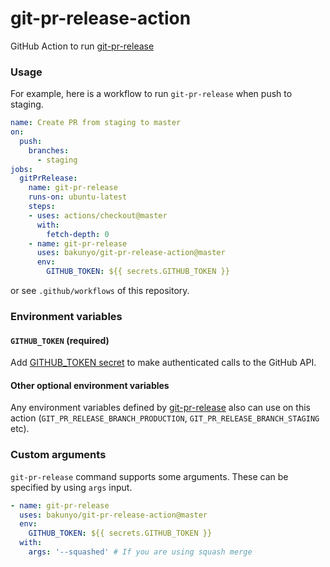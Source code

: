 # git-pr-release-action

GitHub Action to run [git-pr-release](https://github.com/motemen/git-pr-release)

### Usage

For example, here is a workflow to run `git-pr-release` when push to staging.

```yaml
name: Create PR from staging to master
on:
  push:
    branches:
      - staging
jobs:
  gitPrRelease:
    name: git-pr-release
    runs-on: ubuntu-latest
    steps:
    - uses: actions/checkout@master
      with:
        fetch-depth: 0
    - name: git-pr-release
      uses: bakunyo/git-pr-release-action@master
      env:
        GITHUB_TOKEN: ${{ secrets.GITHUB_TOKEN }}
```

or see `.github/workflows` of this repository.

### Environment variables

#### `GITHUB_TOKEN` (required)

Add [GITHUB_TOKEN secret](https://help.github.com/en/articles/virtual-environments-for-github-actions#github_token-secret) to make authenticated calls to the GitHub API.

#### Other optional environment variables

Any environment variables defined by [git-pr-release](https://github.com/motemen/git-pr-release) also can use on this action (`GIT_PR_RELEASE_BRANCH_PRODUCTION`, `GIT_PR_RELEASE_BRANCH_STAGING` etc).

### Custom arguments
`git-pr-release` command supports some arguments. These can be specified by using `args` input.

```yaml
- name: git-pr-release
  uses: bakunyo/git-pr-release-action@master
  env:
    GITHUB_TOKEN: ${{ secrets.GITHUB_TOKEN }}
  with:
    args: '--squashed' # If you are using squash merge
```
